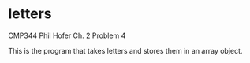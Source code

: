 # letters
CMP344 Phil Hofer Ch. 2 Problem 4

This is the program that takes letters and stores them in an array object.
